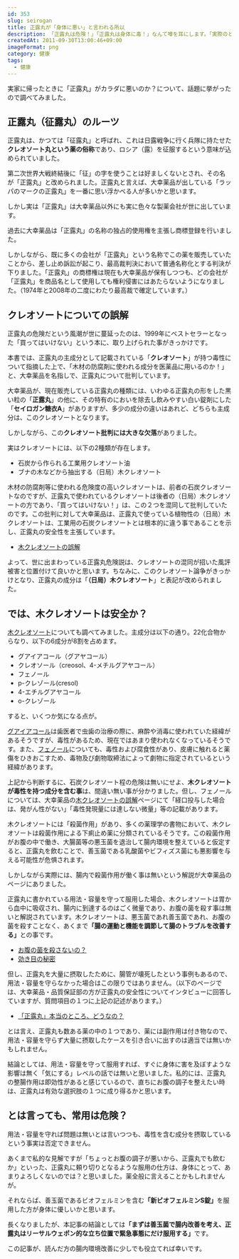 ```yaml
---
id: 353
slug: seirogan
title: 正露丸が「身体に悪い」と言われる所以
description: 「正露丸は危険！」「正露丸は身体に毒！」なんて噂を耳にします。「実際のところ、どうなんだ？」と言う話です。
createdAt: 2011-09-30T13:00:46+09:00
imageFormat: png
category: 健康
tags:
  - 健康
---
```


実家に帰ったときに「正露丸」がカラダに悪いのか？について、話題に挙がったので調べてみました。

## 正露丸（征露丸）のルーツ

正露丸は、かつては「征露丸」と呼ばれ、これは日露戦争に行く兵隊に持たせた<strong>クレオソート丸という薬の俗称</strong>であり、ロシア（露）を征服するという意味が込められていました。

第二次世界大戦終結後に「征」の字を使うことは好ましくないとされ、その名が「正露丸」と改められました。正露丸と言えば、大幸薬品が出している「ラッパのマークの正露丸」を一番に思い浮かべる人が多いかと思います。

しかし実は「正露丸」は大幸薬品以外にも実に色々な製薬会社が世に出しています。

<app-capture-image article-id="353" img-file-name="20110927_seirogan_iroiro.jpg" caption="いろいろなマークの正露丸"></app-capture-image>

過去に大幸薬品は「正露丸」の名称の独占的使用権を主張し商標登録を行いました。

しかしながら、既に多くの会社が「正露丸」という名称でこの薬を販売していたことから、差し止め訴訟が起こり、最高裁判決において普通名称化とする判決が下りました。「正露丸」の商標権は現在も大幸薬品が保有しつつも、どの会社が「正露丸」を商品名として使用しても権利侵害にはあたらないようになりました。（1974年と2008年の二度にわたり最高裁で確定しています。）

## クレオソートについての誤解

正露丸の危険だという風潮が世に蔓延ったのは、1999年にベストセラーとなった「買ってはいけない」という本に、取り上げられた事がきっかけです。

<app-yomereba-link item-title="買ってはいけない (『週刊金曜日』ブックレット)" img-file-name="kattehaikenai_500x500.png" author-name="船瀬俊介" amazon-item-id="4906605036"  rakuten-item-id="1786017"></app-yomereba-link>

本書では、正露丸の主成分として記載されている「<strong>クレオソート</strong>」が持つ毒性について指摘した上で、「木材の防腐剤に使われる成分を医薬品に用いるのか！」と、大幸薬品を名指しで、正露丸について批判しています。

大幸薬品が、現在販売している正露丸の種類には、いわゆる正露丸の形をした黒い粒の「<strong>正露丸</strong>」の他に、その特有のにおいを除去し飲みやすい白い錠剤にした「<strong>セイロガン糖衣A</strong>」がありますが、多少の成分の違いはあれど、どちらも主成分は、このクレオソートとなります。

しかしながら、この<strong>クレオソート批判には大きな欠落</strong>がありました。

実はクレオソートには、以下の2種類が存在します。

* 石炭から作られる工業用クレオソート油
* ブナの木などから抽出する（日局）木クレオソート

木材の防腐剤等に使われる危険度の高いクレオソートは、前者の石炭クレオソートなのですが、正露丸で使われているクレオソートは後者の（日局）木クレオソートの方であり、「買ってはいけない！」は、この２つを混同して批判していたのです。この批判に対して大幸薬品は、正露丸で使っている植物性の（日局）木クレオソートは、工業用の石炭クレオソートとは根本的に違う事であることを示し、正露丸の安全性を主張しています。

* <a href="http://www.seirogan.co.jp/products/seirogan/truth/creosote01.html" target="_blank">木クレオソートの誤解</a>

よって、世に出まわっている正露丸危険説は、クレオソートの混同が招いた風評被害と位置付けて良いかと思います。ちなみに、このクレオソート論争がきっかけとなり、正露丸の成分は「<strong>（日局）木クレオソート</strong>」と表記が改められました。

## では、木クレオソートは安全か？

<a href="http://ja.wikipedia.org/wiki/%E6%97%A5%E5%B1%80%E3%82%AF%E3%83%AC%E3%82%AA%E3%82%BD%E3%83%BC%E3%83%88" target="_blank">木クレオソート</a>についても調べてみました。主成分は以下の通り。22化合物からなり、以下の6成分が8割を占めます。

* グアイアコール（グアヤコール）
* クレオソール（creosol、4-メチルグアヤコール）
* フェノール
* p-クレゾール(cresol)
* 4-エチルグアヤコール
* o-クレゾール

すると、いくつか気になる点が。

<a href="http://ja.wikipedia.org/wiki/%E3%82%B0%E3%82%A2%E3%82%A4%E3%82%A2%E3%82%B3%E3%83%BC%E3%83%AB" target="_blank">グアイアコール</a>は歯医者で虫歯の治療の際に、麻酔や消毒に使われていた経緯があるそうですが、毒性があるため、現在ではあまり使われなくなっているそうです。また、<a href="http://ja.wikipedia.org/wiki/%E3%83%95%E3%82%A7%E3%83%8E%E3%83%BC%E3%83%AB" target="_blank">フェノール</a>についても、毒性および腐食性があり、皮膚に触れると薬傷をひきおこすため、毒物及び劇物取締法によって劇物に指定されているという経緯があります。

上記から判断するに、石炭クレオソート程の危険は無いにせよ、<strong>木クレオソートが毒性を持つ成分を含む事</strong>は、間違い無い事が分かりました。但し、フェノールについては、大幸薬品の<a href="http://www.seirogan.co.jp/products/seirogan/truth/creosote01.html" target="_blank">木クレオソートの誤解</a>ページにて「経口投与した場合は、発がん性がない」「毒性発現量には達しない微量」等の記載があります。

木クレオソートには「殺菌作用」があり、多くの薬理学の書物において、木クレオソートは殺菌作用による下痢止め薬に分類されているそうです。この殺菌作用がお腹の中で働き、大腸菌等の悪玉菌を退治して腸内環境を整えていると仮定すると、正露丸を飲むことで、善玉菌である乳酸菌やビフィズス菌にも悪影響を与える可能性が危惧されます。

しかしながら実際には、腸内で殺菌作用が働く事は無いという解説が大幸薬品のページにありました。

正露丸に書かれている用法・容量を守って服用した場合、木クレオソートは胃から血中に吸収され、腸内に到達するのはごく微量であり、お腹の菌を殺す事は無いと解説されています。木クレオソートは、悪玉菌であれ善玉菌であれ、お腹の菌を殺すことなく、あくまで<strong>「腸の運動と機能を調節して腸のトラブルを改善する」</strong>との事です。

* <a href="http://www.seirogan.co.jp/products/seirogan/truth/creosote02.html" target="_blank">お腹の菌を殺さないの？</a>
* <a href="http://www.seirogan.co.jp/products/seirogan/truth/work.html" target="_blank">効き目の秘密</a>

但し、正露丸を大量に摂取したために、腸管が壊死したという事例もあるので、用法・容量を守らなかった場合はこの限りではありません。（以下のページでは、大幸薬品・品質保証部の方が正露丸の安全性についてインタビューに回答していますが、質問項目の１つに上記の記述があります。）

* <a href="https://aspara.asahi.com/blog/kochiraapital/entry/616Lb0mtWo" target="_blank" class="broken_link">「正露丸」本当のところ、どうなの？</a>

とは言え、正露丸も数ある薬の中の１つであり、薬には副作用は付き物なので、用法・容量を守らず大量に摂取したケースを引き合いに出すのは適当では無いかもしれません。

結論としては、用法・容量を守って服用すれば、すぐに身体に害を及ぼすような影響は無く「気にする」レベルの話では無いと思いました。私的には、正露丸の整腸作用は即効性があると感じているので、直ちにお腹の調子を整えたい時は、正露丸は有効な選択肢の１つに成り得るかと思います。

## とは言っても、常用は危険？

用法・容量を守れば問題は無いとは言いつつも、毒性を含む成分を摂取しているという事実は否定できません。

あくまで私的な見解ですが「ちょっとお腹の調子が悪いから、正露丸でも飲むか」といった、正露丸に頼り切りとなるような服用の仕方は、身体にとって、あまりよろしくないのでは？と思いました。薬全般に言えることかもしれませんが。

それならば、善玉菌であるビオフェルミンを含む<strong>「新ビオフェルミンS錠」</strong>を服用した方が身体に優しいかと思います。

<app-kaereba-link item-title="新ビオフェルミンS錠" img-file-name="newbios_500x500.png" shop-name="大正製薬" amazon-item-id="B0765N9SRN" rakuten-item-id="a817513e27729d7e98b03b05aa886982" search-keyword="新ビオフェルミン S"></app-kaereba-link>

長くなりましたが、本記事の結論としては<strong>「まずは善玉菌で腸内改善を考え、正露丸はリーサルウェポン的な立ち位置で緊急事態にだけ服用する」</strong>です。

この記事が、読んだ方の腸内環境改善に少しでも役立てれば幸いです。

<app-kaereba-link item-title="正露丸" img-file-name="seirogan_500x500.png" shop-name="大幸薬品" amazon-item-id="B00B3DY8Y2" rakuten-item-id="1a23a55784a811d6f75ccad96c4bcd40" search-keyword="正露丸"></app-kaereba-link>

<app-kaereba-link item-title="セイロガン糖衣A" img-file-name="seirogan_500x500.png" shop-name="大幸薬品" amazon-item-id="B00B3DYJMS" rakuten-item-id="af0f3ae43c311ec6da91d5cb25096aee" search-keyword="セイロガン糖衣A"></app-kaereba-link>
